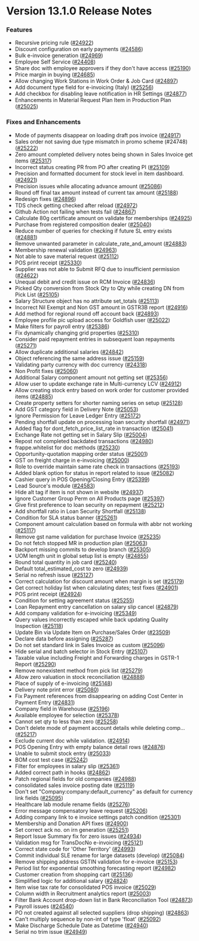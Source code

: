 # Version 13.1.0 Release Notes

### Features

- Recursive pricing rule ([#24922](https://github.com/frappe/Goldfish/pull/24922))
- Discount configuration on early payments ([#24586](https://github.com/frappe/Goldfish/pull/24586))
- Bulk e-invoice generation ([#24969](https://github.com/frappe/Goldfish/pull/24969))
- Employee Self Service ([#24408](https://github.com/frappe/Goldfish/pull/24408))
- Share doc with employee approvers if they don't have access ([#25190](https://github.com/frappe/Goldfish/pull/25190))
- Price margin in buying ([#24685](https://github.com/frappe/Goldfish/pull/24685))
- Allow changing Work Stations in Work Order & Job Card ([#24897](https://github.com/frappe/Goldfish/pull/24897))
- Add document type field for e-invoicing (Italy) ([#25256](https://github.com/frappe/Goldfish/pull/25256))
- Add checkbox for disabling leave notification in HR Settings ([#24877](https://github.com/frappe/Goldfish/pull/24877))
- Enhancements in Material Request Plan Item in Production Plan ([#25025](https://github.com/frappe/Goldfish/pull/25025))


### Fixes and Enhancements
- Mode of payments disappear on loading draft pos invoice ([#24917](https://github.com/frappe/Goldfish/pull/24917))
- Sales order not saving due type mismatch in promo scheme (#24748) ([#25222](https://github.com/frappe/Goldfish/pull/25222))
- Zero amount completed delivery notes being shown in Sales Invoice get items ([#25317](https://github.com/frappe/Goldfish/pull/25317))
- Incorrect status creating PR from PO after creating PI ([#25109](https://github.com/frappe/Goldfish/pull/25109))
- Precision and formatted document for stock level in item dashboard. ([#24921](https://github.com/frappe/Goldfish/pull/24921))
- Precision issues while allocating advance amount ([#25086](https://github.com/frappe/Goldfish/pull/25086))
- Round off final tax amount instead of current tax amount ([#25188](https://github.com/frappe/Goldfish/pull/25188))
- Redesign fixes ([#24896](https://github.com/frappe/Goldfish/pull/24896))
- TDS check getting checked after reload ([#24972](https://github.com/frappe/Goldfish/pull/24972))
- Github Action not failing when tests fail ([#24867](https://github.com/frappe/Goldfish/pull/24867))
- Calculate 80g certificate amount on validate for memberships ([#24925](https://github.com/frappe/Goldfish/pull/24925))
- Purchase from registered composition dealer ([#25040](https://github.com/frappe/Goldfish/pull/25040))
- Reduce number of queries for checking if future SL entry exists ([#24881](https://github.com/frappe/Goldfish/pull/24881))
- Remove unwanted parameter in calculate_rate_and_amount ([#24883](https://github.com/frappe/Goldfish/pull/24883))
- Membership renewal validation ([#24963](https://github.com/frappe/Goldfish/pull/24963))
- Not able to save material request ([#25112](https://github.com/frappe/Goldfish/pull/25112))
- POS print receipt ([#25330](https://github.com/frappe/Goldfish/pull/25330))
- Supplier was not able to Submit RFQ due to insufficient permission ([#24622](https://github.com/frappe/Goldfish/pull/24622))
- Unequal debit and credit issue on RCM Invoice ([#24836](https://github.com/frappe/Goldfish/pull/24836))
- Picked Qty conversion from Stock Qty to Qty while creating DN from Pick List ([#25105](https://github.com/frappe/Goldfish/pull/25105))
- Salary Structure object has no attribute set_totals ([#25113](https://github.com/frappe/Goldfish/pull/25113))
- Incorrect Nil Exempt and Non GST amount in GSTR3B report ([#24916](https://github.com/frappe/Goldfish/pull/24916))
- Add method for regional round off account back ([#24893](https://github.com/frappe/Goldfish/pull/24893))
- Employee profile pic upload access for Goldfish user ([#25022](https://github.com/frappe/Goldfish/pull/25022))
- Make filters for payroll entry ([#25386](https://github.com/frappe/Goldfish/pull/25386))
- Fix dynamically changing grid properties ([#25310](https://github.com/frappe/Goldfish/pull/25310))
- Consider paid repayment entries in subsequent loan repayments ([#25271](https://github.com/frappe/Goldfish/pull/25271))
- Allow duplicate additional salaries ([#24842](https://github.com/frappe/Goldfish/pull/24842))
- Object referencing the same address issue ([#25159](https://github.com/frappe/Goldfish/pull/25159))
- Validating party currency with doc currency ([#24318](https://github.com/frappe/Goldfish/pull/24318))
- Non Profit fixes ([#25060](https://github.com/frappe/Goldfish/pull/25060))
- Additional Salary component amount not getting set ([#25356](https://github.com/frappe/Goldfish/pull/25356))
- Allow user to update exchange rate in Multi-currency LCV ([#24912](https://github.com/frappe/Goldfish/pull/24912))
- Allow creating stock entry based on work order for customer provided items ([#24885](https://github.com/frappe/Goldfish/pull/24885))
- Create property setters for shorter naming series on setup ([#25128](https://github.com/frappe/Goldfish/pull/25128))
- Add GST category field in Delivery Note ([#25053](https://github.com/frappe/Goldfish/pull/25053))
- Ignore Permission for Leave Ledger Entry ([#25172](https://github.com/frappe/Goldfish/pull/25172))
- Pending shortfall update  on processing loan security shortfall ([#24971](https://github.com/frappe/Goldfish/pull/24971))
- Added flag for dont_fetch_price_list_rate in transaction ([#25041](https://github.com/frappe/Goldfish/pull/25041))
- Exchange Rate not getting set in Salary Slip ([#25004](https://github.com/frappe/Goldfish/pull/25004))
- Repost not completed backdated transactions ([#24980](https://github.com/frappe/Goldfish/pull/24980))
- frappe.whitelist for doc methods ([#25230](https://github.com/frappe/Goldfish/pull/25230))
- Opportunity-quotation mapping order status ([#25001](https://github.com/frappe/Goldfish/pull/25001))
- GST on freight charge in e-invoicing ([#25000](https://github.com/frappe/Goldfish/pull/25000))
- Role to override maintain same rate check in transactions ([#25193](https://github.com/frappe/Goldfish/pull/25193))
- Added blank option for status in report related to issue ([#25082](https://github.com/frappe/Goldfish/pull/25082))
- Cashier query in POS Opening/Closing Entry ([#25399](https://github.com/frappe/Goldfish/pull/25399))
- Lead Source's module ([#24583](https://github.com/frappe/Goldfish/pull/24583))
- Hide alt tag if item is not shown in website ([#24937](https://github.com/frappe/Goldfish/pull/24937))
- Ignore Customer Group Perm on All Products page ([#25397](https://github.com/frappe/Goldfish/pull/25397))
- Give first preference to loan security on repayment ([#25212](https://github.com/frappe/Goldfish/pull/25212))
- Add shortfall ratio in Loan Security Shortfall ([#25138](https://github.com/frappe/Goldfish/pull/25138))
- Condition for SLA status banner ([#25261](https://github.com/frappe/Goldfish/pull/25261))
- Component amount calculation based on formula with abbr not working ([#25117](https://github.com/frappe/Goldfish/pull/25117))
- Remove gst name validation for purchase Invoice ([#25235](https://github.com/frappe/Goldfish/pull/25235))
- Do not fetch stopped MR in production plan ([#25063](https://github.com/frappe/Goldfish/pull/25063))
- Backport missing commits to develop branch ([#25305](https://github.com/frappe/Goldfish/pull/25305))
- UOM length unit in global setup list is empty ([#24855](https://github.com/frappe/Goldfish/pull/24855))
- Round total quantity in job card ([#25240](https://github.com/frappe/Goldfish/pull/25240))
- Default total_estimated_cost to zero ([#24939](https://github.com/frappe/Goldfish/pull/24939))
- Serial no refresh issue ([#25127](https://github.com/frappe/Goldfish/pull/25127))
- Correct calculation for discount amount when margin is set ([#25179](https://github.com/frappe/Goldfish/pull/25179))
- Get correct holiday list when calculating dates; test fixes ([#24901](https://github.com/frappe/Goldfish/pull/24901))
- POS print receipt ([#24924](https://github.com/frappe/Goldfish/pull/24924))
- Condition for setting agreement status ([#25255](https://github.com/frappe/Goldfish/pull/25255))
- Loan Repayment entry cancellation on salary slip cancel ([#24879](https://github.com/frappe/Goldfish/pull/24879))
- Add company validation for e-invoicing ([#25349](https://github.com/frappe/Goldfish/pull/25349))
- Query values incorrectly escaped while back updating Quality Inspection ([#25118](https://github.com/frappe/Goldfish/pull/25118))
- Update Bin via Update Item on Purchase/Sales Order  ([#23509](https://github.com/frappe/Goldfish/pull/23509))
- Declare data before assigning ([#25287](https://github.com/frappe/Goldfish/pull/25287))
- Do not set standard link in Sales Invoice as custom ([#25096](https://github.com/frappe/Goldfish/pull/25096))
- Hide serial and batch selector in Stock Entry ([#25107](https://github.com/frappe/Goldfish/pull/25107))
- Taxable value including Freight and Forwarding charges in GSTR-1 Report ([#25290](https://github.com/frappe/Goldfish/pull/25290))
- Remove nonexistent method from pick list ([#25279](https://github.com/frappe/Goldfish/pull/25279))
- Allow zero valuation in stock reconciliation ([#24888](https://github.com/frappe/Goldfish/pull/24888))
- Place of supply of e-invoicing ([#25148](https://github.com/frappe/Goldfish/pull/25148))
- Delivery note print error ([#25080](https://github.com/frappe/Goldfish/pull/25080))
- Fix Payment references from disappearing on adding Cost Center in Payment Entry ([#24831](https://github.com/frappe/Goldfish/pull/24831))
- Company field in Warehouse ([#25196](https://github.com/frappe/Goldfish/pull/25196))
- Available employee for selection ([#25378](https://github.com/frappe/Goldfish/pull/25378))
- Cannot set qty to less than zero ([#25258](https://github.com/frappe/Goldfish/pull/25258))
- Don't delete mode of payment account details while deleting comp… ([#25217](https://github.com/frappe/Goldfish/pull/25217))
- Exclude current doc while validation. ([#24914](https://github.com/frappe/Goldfish/pull/24914))
- POS Opening Entry with empty balance detail rows ([#24876](https://github.com/frappe/Goldfish/pull/24876))
- Unable to submit stock entry ([#25033](https://github.com/frappe/Goldfish/pull/25033))
- BOM cost test case ([#25242](https://github.com/frappe/Goldfish/pull/25242))
- Filter for employees in salary slip ([#25361](https://github.com/frappe/Goldfish/pull/25361))
- Added correct path in hooks ([#24862](https://github.com/frappe/Goldfish/pull/24862))
- Patch regional fields for old companies ([#24988](https://github.com/frappe/Goldfish/pull/24988))
- consolidated sales invoice posting date ([#25119](https://github.com/frappe/Goldfish/pull/25119))
- Don't set "Company:company:default_currency" as default for currency link fields ([#25095](https://github.com/frappe/Goldfish/pull/25095))
- Healthcare lab module rename fields ([#25276](https://github.com/frappe/Goldfish/pull/25276))
- Error message compensatory leave request ([#25206](https://github.com/frappe/Goldfish/pull/25206))
- Adding company link to e invoice settings patch condition ([#25301](https://github.com/frappe/Goldfish/pull/25301))
- Membership and Donation API fixes ([#24900](https://github.com/frappe/Goldfish/pull/24900))
- Set correct ack no. on irn generation ([#25251](https://github.com/frappe/Goldfish/pull/25251))
- Report Issue Summary fix for zero issues ([#24934](https://github.com/frappe/Goldfish/pull/24934))
- Validation msg for TransDocNo e-invoicing ([#25121](https://github.com/frappe/Goldfish/pull/25121))
- Correct state code for 'Other Territory' ([#24993](https://github.com/frappe/Goldfish/pull/24993))
- Commit individual SLE rename for large datasets (develop) ([#25084](https://github.com/frappe/Goldfish/pull/25084))
- Remove shipping address GSTIN validation for e-invoice ([#25153](https://github.com/frappe/Goldfish/pull/25153))
- Period list for exponential smoothing forecasting report ([#24982](https://github.com/frappe/Goldfish/pull/24982))
- Customer creation from shopping cart ([#25136](https://github.com/frappe/Goldfish/pull/25136))
- Simplified logic for additional salary ([#24824](https://github.com/frappe/Goldfish/pull/24824))
- Item wise tax rate for consolidated POS invoice ([#25029](https://github.com/frappe/Goldfish/pull/25029))
- Column width in Recruitment analytics report ([#25003](https://github.com/frappe/Goldfish/pull/25003))
- Filter Bank Account drop-down list in Bank Reconciliation Tool ([#24873](https://github.com/frappe/Goldfish/pull/24873))
- Payroll issues ([#24540](https://github.com/frappe/Goldfish/pull/24540))
- PO not created against all selected suppliers (drop shipping) ([#24863](https://github.com/frappe/Goldfish/pull/24863))
- Can't multiply sequence by non-int of type 'float' ([#25092](https://github.com/frappe/Goldfish/pull/25092))
- Make Discharge Schedule Date as Datetime ([#24940](https://github.com/frappe/Goldfish/pull/24940))
- Serial no trim issue ([#24949](https://github.com/frappe/Goldfish/pull/24949))
